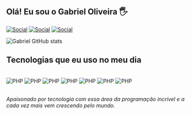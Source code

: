 ## Olá! Eu sou o Gabriel Oliveira 🖐️


[![Social](https://img.shields.io/badge/LinkedIn-0077B5?style=for-the-badge&logo=linkedin&logoColor=white)](https://www.linkedin.com/in/gaabrieldev/)
[![Social](https://img.shields.io/badge/GitHub-100000?style=for-the-badge&logo=github&logoColor=white)](https://github.com/gaabrieloliveiraa)
[![Social](https://img.shields.io/badge/Instagram-E4405F?style=for-the-badge&logo=instagram&logoColor=white)]()

![Gabriel GitHub stats](https://github-readme-stats.vercel.app/api?username=gaabrieloliveiraa&show_icons=true&theme=merko)

## Tecnologias que eu uso no meu dia

<div style="display: inline_block"><br/>
<img alt="PHP" src="https://img.shields.io/badge/HTML5-E34F26?style=for-the-badge&logo=html5&logoColor=white"/>
<img alt="PHP" src="https://img.shields.io/badge/CSS3-1572B6?style=for-the-badge&logo=css3&logoColor=white"/>
<img alt="PHP" src="https://img.shields.io/badge/JavaScript-323330?style=for-the-badge&logo=javascript&logoColor=F7DF1E"/>
<img alt="PHP" src="https://img.shields.io/badge/PHP-777BB4?style=for-the-badge&logo=php&logoColor=white"/>
<img alt="PHP" src="https://img.shields.io/badge/Laravel-FF2D20?style=for-the-badge&logo=laravel&logoColor=white"/>
<img alt="PHP" src="https://img.shields.io/badge/MySQL-00000F?style=for-the-badge&logo=mysql&logoColor=white"/>
<img alt="PHP" src="https://img.shields.io/badge/GIT-E44C30?style=for-the-badge&logo=git&logoColor=white"/>
</div><br/>

<i>Apaixonado por tecnologia com essa  área da programação incrível e a cada vez mais vem crescendo pelo mundo.</i>
